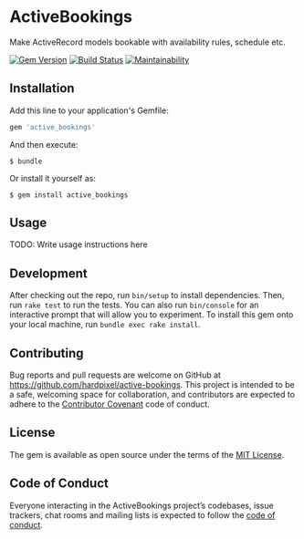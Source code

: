 # ActiveBookings

Make ActiveRecord models bookable with availability rules, schedule etc.

[![Gem Version](https://badge.fury.io/rb/active_bookings.svg)](https://badge.fury.io/rb/active_bookings)
[![Build Status](https://travis-ci.org/hardpixel/active-bookings.svg?branch=master)](https://travis-ci.org/hardpixel/active-bookings)
[![Maintainability](https://api.codeclimate.com/v1/badges/22f68b2e62b222e7efae/maintainability)](https://codeclimate.com/github/hardpixel/active-bookings/maintainability)

## Installation

Add this line to your application's Gemfile:

```ruby
gem 'active_bookings'
```

And then execute:

    $ bundle

Or install it yourself as:

    $ gem install active_bookings

## Usage

TODO: Write usage instructions here

## Development

After checking out the repo, run `bin/setup` to install dependencies. Then, run `rake test` to run the tests. You can also run `bin/console` for an interactive prompt that will allow you to experiment. To install this gem onto your local machine, run `bundle exec rake install`.

## Contributing

Bug reports and pull requests are welcome on GitHub at https://github.com/hardpixel/active-bookings. This project is intended to be a safe, welcoming space for collaboration, and contributors are expected to adhere to the [Contributor Covenant](http://contributor-covenant.org) code of conduct.

## License

The gem is available as open source under the terms of the [MIT License](http://opensource.org/licenses/MIT).

## Code of Conduct

Everyone interacting in the ActiveBookings project’s codebases, issue trackers, chat rooms and mailing lists is expected to follow the [code of conduct](https://github.com/hardpixel/active-bookings/blob/master/CODE_OF_CONDUCT.md).
